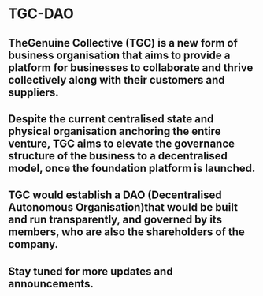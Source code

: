 # TGC-DAO

## TheGenuine Collective (TGC) is a new form of business organisation that aims to provide a platform for businesses to collaborate and thrive collectively along with their customers and suppliers.

## Despite the current centralised state and physical organisation anchoring the entire venture, TGC aims to elevate the governance structure of the business to a decentralised model, once the foundation platform is launched.

## TGC would establish a DAO (Decentralised Autonomous Organisation)that would be built and run transparently, and governed by its members, who are also the shareholders of the company.

## Stay tuned for more updates and announcements.

